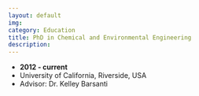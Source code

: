 ```yaml
---
layout: default
img: 
category: Education
title: PhD in Chemical and Environmental Engineering
description: 
---
```


* __2012 - current__
* University of California, Riverside, USA
* Advisor: Dr. Kelley Barsanti

 
